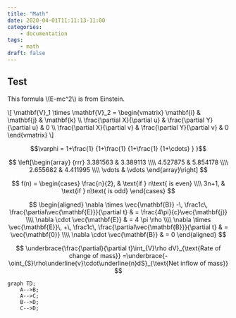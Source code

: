 ```yaml
---
title: "Math"
date: 2020-04-01T11:11:13-11:00
categories:
    - documentation
tags:
    - math
draft: false
---
```



## Test

This formula \\(E-mc^2\\) is from Einstein.


\\[
\mathbf{V}_1 \times \mathbf{V}_2 =  \begin{vmatrix}
\mathbf{i} & \mathbf{j} & \mathbf{k} \\\\
\frac{\partial X}{\partial u} &  \frac{\partial Y}{\partial u} & 0 \\\\
\frac{\partial X}{\partial v} &  \frac{\partial Y}{\partial v} & 0 
\end{vmatrix}
\\]

$$\varphi = 1+\frac{1} {1+\frac{1} {1+\frac{1} {1+\cdots} } }$$

$$ \left[\begin{array} {rrr} 3.381563 & 3.389113 \\\\ 4.527875 & 5.854178 \\\\ 2.655682 & 4.411995 \\\\ \vdots & \vdots \end{array}\right] $$

$$ 
f(n) = \begin{cases} \frac{n}{2}, & \text{if } n\text{ is even} \\\\ 3n+1, & \text{if } n\text{ is odd} \end{cases}
$$

$$
\begin{aligned}
\nabla \times \vec{\mathbf{B}} -\, \frac1c\, \frac{\partial\vec{\mathbf{E}}}{\partial t} & = \frac{4\pi}{c}\vec{\mathbf{j}} \\\\   
\nabla \cdot \vec{\mathbf{E}} & = 4 \pi \rho \\\\
\nabla \times \vec{\mathbf{E}}\, +\, \frac1c\, \frac{\partial\vec{\mathbf{B}}}{\partial t} & = \vec{\mathbf{0}} \\\\
\nabla \cdot \vec{\mathbf{B}} & = 0 \end{aligned}
$$

$$
\underbrace{\frac{\partial}{\partial t}\int_{V}\rho dV}_{\text{Rate of change of mass}}
=\underbrace{-\oint_{S}\rho\underline{v}\cdot\underline{n}dS}_{\text{Net inflow of mass}}
$$


```mermaid
graph TD;
    A-->B;
    A-->C;
    B-->D;
    C-->D;
```